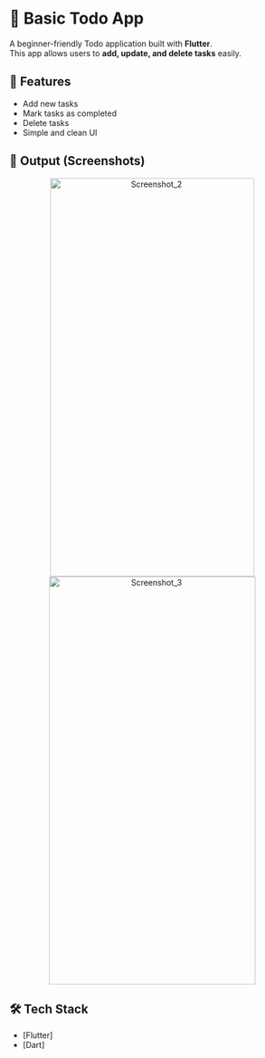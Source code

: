 # 📝 Basic Todo App
A beginner-friendly Todo application built with **Flutter**.  
This app allows users to **add, update, and delete tasks** easily.
## 🚀 Features
- Add new tasks  
- Mark tasks as completed  
- Delete tasks  
- Simple and clean UI
## 📸 Output (Screenshots)
  <p align="center">
  <img width="361" height="703" alt="Screenshot_2" src="https://github.com/user-attachments/assets/f3d85cff-e25d-4fec-a3d3-3e98472dca28" /> 
   <img width="365" height="720" alt="Screenshot_3" src="https://github.com/user-attachments/assets/fe434b56-bae4-4ed0-92ef-7ddbcd95a785" />
  </p>
  
## 🛠️ Tech Stack
  -  [Flutter]
  -  [Dart] 

